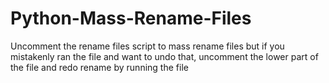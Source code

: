 # Python-Mass-Rename-Files

Uncomment the rename files script to mass rename files but if you mistakenly ran the file and want to undo that, uncomment the lower part of the file and redo rename by running the file
